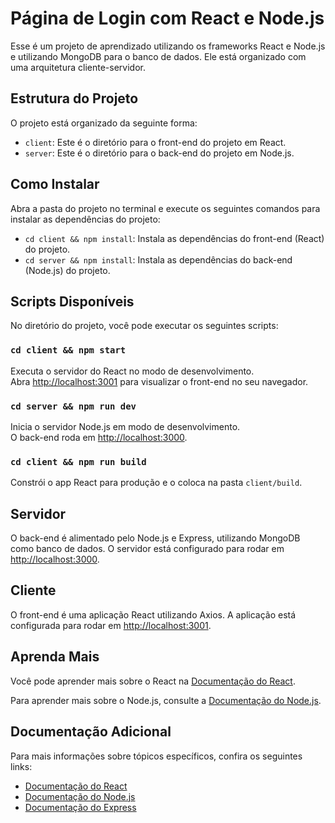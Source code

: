 # Página de Login com React e Node.js

Esse é um projeto de aprendizado utilizando os frameworks React e Node.js e utilizando MongoDB para o banco de dados. Ele está organizado com uma arquitetura cliente-servidor.

## Estrutura do Projeto

O projeto está organizado da seguinte forma:

- `client`: Este é o diretório para o front-end do projeto em React.
- `server`: Este é o diretório para o back-end do projeto em Node.js.

## Como Instalar

Abra a pasta do projeto no terminal e execute os seguintes comandos para instalar as dependências do projeto:

- `cd client && npm install`: Instala as dependências do front-end (React) do projeto.
- `cd server && npm install`:  Instala as dependências do back-end (Node.js) do projeto.

## Scripts Disponíveis

No diretório do projeto, você pode executar os seguintes scripts:

### `cd client && npm start`

Executa o servidor do React no modo de desenvolvimento.\
Abra [http://localhost:3001](http://localhost:3001) para visualizar o front-end no seu navegador.

### `cd server && npm run dev`

Inicia o servidor Node.js em modo de desenvolvimento.\
O back-end roda em [http://localhost:3000](http://localhost:3000).

### `cd client && npm run build`

Constrói o app React para produção e o coloca na pasta `client/build`.

## Servidor

O back-end é alimentado pelo Node.js e Express, utilizando MongoDB como banco de dados. O servidor está configurado para rodar em [http://localhost:3000](http://localhost:3000).

## Cliente

O front-end é uma aplicação React utilizando Axios. A aplicação está configurada para rodar em [http://localhost:3001](http://localhost:3001).

## Aprenda Mais

Você pode aprender mais sobre o React na [Documentação do React](https://pt-br.reactjs.org/docs/getting-started.html).

Para aprender mais sobre o Node.js, consulte a [Documentação do Node.js](https://nodejs.org/pt-br/docs/).

## Documentação Adicional

Para mais informações sobre tópicos específicos, confira os seguintes links:

- [Documentação do React](https://pt-br.reactjs.org/docs/getting-started.html)
- [Documentação do Node.js](https://nodejs.org/pt-br/docs/)
- [Documentação do Express](https://expressjs.com/pt-br/starter/installing.html)

